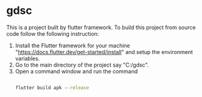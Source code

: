 # gdsc

This is a project built by flutter framework.
To build this project from source code follow the following instruction:
1. Install the Flutter framework for your machine "https://docs.flutter.dev/get-started/install" and setup the environment variables.
2. Go to the main directory of the project say "C:/gdsc".
3. Open a command window and run the command 
    ```cmd

    flutter build apk --release

